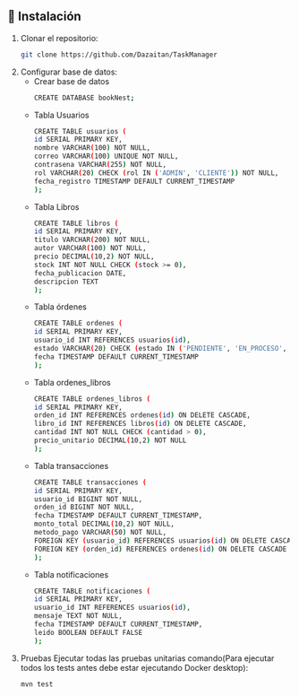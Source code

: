 ## 🚀 Instalación

1. Clonar el repositorio:
   ```bash
   git clone https://github.com/Dazaitan/TaskManager
2. Configurar base de datos:
    * Crear base de datos
      ```bash
      CREATE DATABASE bookNest;
    * Tabla Usuarios
      ```bash
      CREATE TABLE usuarios (
      id SERIAL PRIMARY KEY,
      nombre VARCHAR(100) NOT NULL,
      correo VARCHAR(100) UNIQUE NOT NULL,
      contrasena VARCHAR(255) NOT NULL,
      rol VARCHAR(20) CHECK (rol IN ('ADMIN', 'CLIENTE')) NOT NULL,
      fecha_registro TIMESTAMP DEFAULT CURRENT_TIMESTAMP
      );
    * Tabla Libros
      ```bash
      CREATE TABLE libros (
      id SERIAL PRIMARY KEY,
      titulo VARCHAR(200) NOT NULL,
      autor VARCHAR(100) NOT NULL,
      precio DECIMAL(10,2) NOT NULL,
      stock INT NOT NULL CHECK (stock >= 0),
      fecha_publicacion DATE,
      descripcion TEXT
      );
    * Tabla órdenes
      ```bash
      CREATE TABLE ordenes (
      id SERIAL PRIMARY KEY,
      usuario_id INT REFERENCES usuarios(id),
      estado VARCHAR(20) CHECK (estado IN ('PENDIENTE', 'EN_PROCESO', 'ENVIADA', 'COMPLETADA', 'CANCELADA')) NOT NULL,
      fecha TIMESTAMP DEFAULT CURRENT_TIMESTAMP
      );
    * Tabla ordenes_libros
      ```bash
      CREATE TABLE ordenes_libros (
      id SERIAL PRIMARY KEY,
      orden_id INT REFERENCES ordenes(id) ON DELETE CASCADE,
      libro_id INT REFERENCES libros(id) ON DELETE CASCADE,
      cantidad INT NOT NULL CHECK (cantidad > 0),
      precio_unitario DECIMAL(10,2) NOT NULL
      );
    * Tabla transacciones
      ```bash
      CREATE TABLE transacciones (
      id SERIAL PRIMARY KEY,
      usuario_id BIGINT NOT NULL,
      orden_id BIGINT NOT NULL,
      fecha TIMESTAMP DEFAULT CURRENT_TIMESTAMP,
      monto_total DECIMAL(10,2) NOT NULL,
      metodo_pago VARCHAR(50) NOT NULL,
      FOREIGN KEY (usuario_id) REFERENCES usuarios(id) ON DELETE CASCADE,
      FOREIGN KEY (orden_id) REFERENCES ordenes(id) ON DELETE CASCADE
      );

    * Tabla notificaciones
      ```bash
      CREATE TABLE notificaciones (
      id SERIAL PRIMARY KEY,
      usuario_id INT REFERENCES usuarios(id),
      mensaje TEXT NOT NULL,
      fecha TIMESTAMP DEFAULT CURRENT_TIMESTAMP,
      leido BOOLEAN DEFAULT FALSE
      );
3. Pruebas
   Ejecutar todas las pruebas unitarias comando(Para ejecutar todos los tests antes debe estar ejecutando Docker desktop):
    ```bash
    mvn test